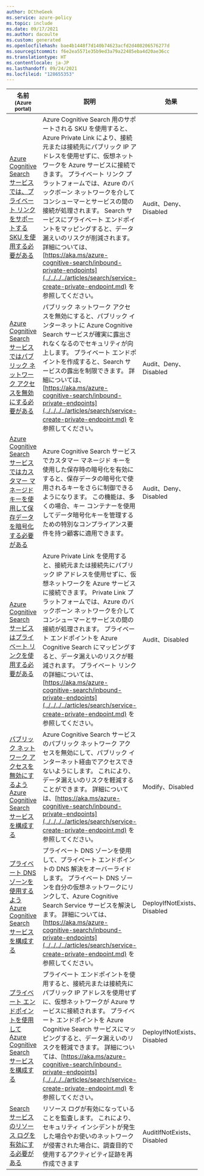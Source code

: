 ```yaml
---
author: DCtheGeek
ms.service: azure-policy
ms.topic: include
ms.date: 09/17/2021
ms.author: dacoulte
ms.custom: generated
ms.openlocfilehash: bae4b1448f7d140b74623acfd2d408206576277d
ms.sourcegitcommit: f6e2ea5571e35b9ed3a79a22485eba4d20ae36cc
ms.translationtype: HT
ms.contentlocale: ja-JP
ms.lasthandoff: 09/24/2021
ms.locfileid: "128655353"
---
```

|名前<br /><sub>(Azure portal)</sub> |説明 |効果 |Version<br /><sub>(GitHub)</sub> |
|---|---|---|---|
|[Azure Cognitive Search サービスでは、プライベート リンクをサポートする SKU を使用する必要がある](https://portal.azure.com/#blade/Microsoft_Azure_Policy/PolicyDetailBlade/definitionId/%2Fproviders%2FMicrosoft.Authorization%2FpolicyDefinitions%2Fa049bf77-880b-470f-ba6d-9f21c530cf83) |Azure Cognitive Search 用のサポートされる SKU を使用すると、Azure Private Link により、接続元または接続先にパブリック IP アドレスを使用せずに、仮想ネットワークを Azure サービスに接続できます。 プライベート リンク プラットフォームでは、Azure のバックボーン ネットワークを介してコンシューマーとサービスの間の接続が処理されます。 Search サービスにプライベート エンドポイントをマッピングすると、データ漏えいのリスクが削減されます。 詳細については、[https://aka.ms/azure-cognitive-search/inbound-private-endpoints](../../../../articles/search/service-create-private-endpoint.md) を参照してください。 |Audit、Deny、Disabled |[1.0.0](https://github.com/Azure/azure-policy/blob/master/built-in-policies/policyDefinitions/Search/Search_RequirePrivateLinkSupportedResource_Deny.json) |
|[Azure Cognitive Search サービスではパブリック ネットワーク アクセスを無効にする必要がある](https://portal.azure.com/#blade/Microsoft_Azure_Policy/PolicyDetailBlade/definitionId/%2Fproviders%2FMicrosoft.Authorization%2FpolicyDefinitions%2Fee980b6d-0eca-4501-8d54-f6290fd512c3) |パブリック ネットワーク アクセスを無効にすると、パブリック インターネットに Azure Cognitive Search サービスが確実に露出されなくなるのでセキュリティが向上します。 プライベート エンドポイントを作成すると、Search サービスの露出を制限できます。 詳細については、[https://aka.ms/azure-cognitive-search/inbound-private-endpoints](../../../../articles/search/service-create-private-endpoint.md) を参照してください。 |Audit、Deny、Disabled |[1.0.0](https://github.com/Azure/azure-policy/blob/master/built-in-policies/policyDefinitions/Search/Search_RequirePublicNetworkAccessDisabled_Deny.json) |
|[Azure Cognitive Search サービスではカスタマー マネージド キーを使用して保存データを暗号化する必要がある](https://portal.azure.com/#blade/Microsoft_Azure_Policy/PolicyDetailBlade/definitionId/%2Fproviders%2FMicrosoft.Authorization%2FpolicyDefinitions%2F76a56461-9dc0-40f0-82f5-2453283afa2f) |Azure Cognitive Search サービスでカスタマー マネージド キーを使用した保存時の暗号化を有効にすると、保存データの暗号化で使用されるキーをさらに制御できるようになります。 この機能は、多くの場合、キー コンテナーを使用してデータ暗号化キーを管理するための特別なコンプライアンス要件を持つ顧客に適用できます。 |Audit、Deny、Disabled |[1.0.0](https://github.com/Azure/azure-policy/blob/master/built-in-policies/policyDefinitions/Search/Search_CMK_Audit.json) |
|[Azure Cognitive Search サービスはプライベート リンクを使用する必要がある](https://portal.azure.com/#blade/Microsoft_Azure_Policy/PolicyDetailBlade/definitionId/%2Fproviders%2FMicrosoft.Authorization%2FpolicyDefinitions%2F0fda3595-9f2b-4592-8675-4231d6fa82fe) |Azure Private Link を使用すると、接続元または接続先にパブリック IP アドレスを使用せずに、仮想ネットワークを Azure サービスに接続できます。 Private Link プラットフォームでは、Azure のバックボーン ネットワークを介してコンシューマーとサービスの間の接続が処理されます。 プライベート エンドポイントを Azure Cognitive Search にマッピングすると、データ漏えいのリスクが軽減されます。 プライベート リンクの詳細については、[https://aka.ms/azure-cognitive-search/inbound-private-endpoints](../../../../articles/search/service-create-private-endpoint.md) を参照してください。 |Audit、Disabled |[1.0.0](https://github.com/Azure/azure-policy/blob/master/built-in-policies/policyDefinitions/Search/Search_PrivateEndpoints_Audit.json) |
|[パブリック ネットワーク アクセスを無効にするよう Azure Cognitive Search サービスを構成する](https://portal.azure.com/#blade/Microsoft_Azure_Policy/PolicyDetailBlade/definitionId/%2Fproviders%2FMicrosoft.Authorization%2FpolicyDefinitions%2F9cee519f-d9c1-4fd9-9f79-24ec3449ed30) |Azure Cognitive Search サービスのパブリック ネットワーク アクセスを無効にして、パブリック インターネット経由でアクセスできないようにします。 これにより、データ漏えいのリスクを軽減することができます。 詳細については、[https://aka.ms/azure-cognitive-search/inbound-private-endpoints](../../../../articles/search/service-create-private-endpoint.md) を参照してください。 |Modify、Disabled |[1.0.0](https://github.com/Azure/azure-policy/blob/master/built-in-policies/policyDefinitions/Search/Search_PublicNetworkAccessDisabled_Modify.json) |
|[プライベート DNS ゾーンを使用するよう Azure Cognitive Search サービスを構成する](https://portal.azure.com/#blade/Microsoft_Azure_Policy/PolicyDetailBlade/definitionId/%2Fproviders%2FMicrosoft.Authorization%2FpolicyDefinitions%2Ffbc14a67-53e4-4932-abcc-2049c6706009) |プライベート DNS ゾーンを使用して、プライベート エンドポイントの DNS 解決をオーバーライドします。 プライベート DNS ゾーンを自分の仮想ネットワークにリンクして、Azure Cognitive Search Service サービスを解決します。 詳細については、[https://aka.ms/azure-cognitive-search/inbound-private-endpoints](../../../../articles/search/service-create-private-endpoint.md) を参照してください。 |DeployIfNotExists、Disabled |[1.0.0](https://github.com/Azure/azure-policy/blob/master/built-in-policies/policyDefinitions/Search/Search_PrivateDNSZone_DeployIfNotExists.json) |
|[プライベート エンドポイントを使用して Azure Cognitive Search サービスを構成する](https://portal.azure.com/#blade/Microsoft_Azure_Policy/PolicyDetailBlade/definitionId/%2Fproviders%2FMicrosoft.Authorization%2FpolicyDefinitions%2Fb698b005-b660-4837-b833-a7aaab26ddba) |プライベート エンドポイントを使用すると、接続元または接続先にパブリック IP アドレスを使用せずに、仮想ネットワークが Azure サービスに接続されます。  プライベート エンドポイントを Azure Cognitive Search サービスにマッピングすると、データ漏えいのリスクを軽減できます。  詳細については、[https://aka.ms/azure-cognitive-search/inbound-private-endpoints](../../../../articles/search/service-create-private-endpoint.md) を参照してください。 |DeployIfNotExists、Disabled |[1.0.0](https://github.com/Azure/azure-policy/blob/master/built-in-policies/policyDefinitions/Search/Search_PrivateEndpoints_DeployIfNotExists.json) |
|[Search サービスのリソース ログを有効にする必要がある](https://portal.azure.com/#blade/Microsoft_Azure_Policy/PolicyDetailBlade/definitionId/%2Fproviders%2FMicrosoft.Authorization%2FpolicyDefinitions%2Fb4330a05-a843-4bc8-bf9a-cacce50c67f4) |リソース ログが有効になっていることを監査します。 これにより、セキュリティ インシデントが発生した場合やお使いのネットワークが侵害された場合に、調査目的で使用するアクティビティ証跡を再作成できます |AuditIfNotExists、Disabled |[5.0.0](https://github.com/Azure/azure-policy/blob/master/built-in-policies/policyDefinitions/Search/Search_AuditDiagnosticLog_Audit.json) |